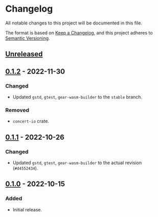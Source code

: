 # Changelog
All notable changes to this project will be documented in this file.

The format is based on [Keep a Changelog](https://keepachangelog.com/en/1.0.0/),
and this project adheres to [Semantic Versioning](https://semver.org/spec/v2.0.0.html).

## [Unreleased]

## [0.1.2] - 2022-11-30
### Changed
- Updated `gstd`, `gtest`, `gear-wasm-builder` to the `stable` branch.
### Removed
- `concert-io` crate.

## [0.1.1] - 2022-10-26
### Changed
- Updated `gstd`, `gtest`, `gear-wasm-builder` to the actual revision (`#d4552434`).

## [0.1.0] - 2022-10-15
### Added
- Initial release.

[Unreleased]: https://github.com/gear-dapps/concert/compare/0.1.2...HEAD
[0.1.2]: https://github.com/gear-dapps/concert/compare/0.1.1...0.1.2
[0.1.1]: https://github.com/gear-dapps/concert/compare/0.1.0...0.1.1
[0.1.0]: https://github.com/gear-dapps/concert/compare/ea0351e...0.1.0
